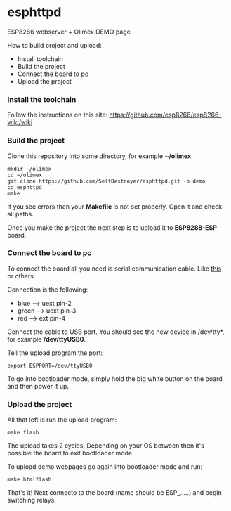 esphttpd
========

ESP8266 webserver + Olimex DEMO page


How to build project and upload:

* Install toolchain
* Build the project
* Connect the board to pc
* Upload the project

### Install the toolchain
Follow the instructions on this site:
https://github.com/esp8266/esp8266-wiki/wiki

### Build the project
Clone this repository into some directory, for example **~/olimex**
```shell
mkdir ~/olimex
cd ~/olimex
git clone https://github.com/SelfDestroyer/esphttpd.git -b demo
cd esphttpd
make
```
If you see errors than your **Makefile** is not set properly. Open it and check all paths. 

Once you make the project the next step is to upload it to **ESP8288-ESP** board.

### Connect the board to pc
To connect the board all you need is serial communication cable.
Like [this](https://www.olimex.com/Products/Components/Cables/USB-Serial-Cable/USB-Serial-Cable-F/ "USB-Serial-Cable-F") or others.

Connection is the following:
* blue --> uext pin-2
* green --> uext pin-3
* red --> ext pin-4

Connect the cable to USB port. You should see the new device in /dev/tty\*, for example **/dev/ttyUSB0**.

Tell the upload program the port:
```shell
export ESPPORT=/dev/ttyUSB0
```
To go into bootloader mode, simply hold the big white button on the board and then power it up.

### Upload the project
All that left is run the upload program:
```shell
make flash
```
The upload takes 2 cycles. Depending on your OS between then it's possible the board to exit bootloader mode. 

To upload demo webpages go again into bootloader mode and run:
```shell
make htmlflash
```

That's it!
Next connecto to the board (name should be ESP_.....) and begin switching relays.